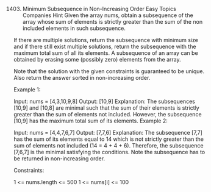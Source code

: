 1403. Minimum Subsequence in Non-Increasing Order
      Easy
      Topics
      Companies
      Hint
      Given the array nums, obtain a subsequence of the array whose sum of elements is strictly greater than the sum of the non included elements in such subsequence.

If there are multiple solutions, return the subsequence with minimum size and if there still exist multiple solutions, return the subsequence with the maximum total sum of all its elements. A subsequence of an array can be obtained by erasing some (possibly zero) elements from the array.

Note that the solution with the given constraints is guaranteed to be unique. Also return the answer sorted in non-increasing order.



Example 1:

Input: nums = [4,3,10,9,8]
Output: [10,9]
Explanation: The subsequences [10,9] and [10,8] are minimal such that the sum of their elements is strictly greater than the sum of elements not included. However, the subsequence [10,9] has the maximum total sum of its elements.
Example 2:

Input: nums = [4,4,7,6,7]
Output: [7,7,6]
Explanation: The subsequence [7,7] has the sum of its elements equal to 14 which is not strictly greater than the sum of elements not included (14 = 4 + 4 + 6). Therefore, the subsequence [7,6,7] is the minimal satisfying the conditions. Note the subsequence has to be returned in non-increasing order.


Constraints:

1 <= nums.length <= 500
1 <= nums[i] <= 100